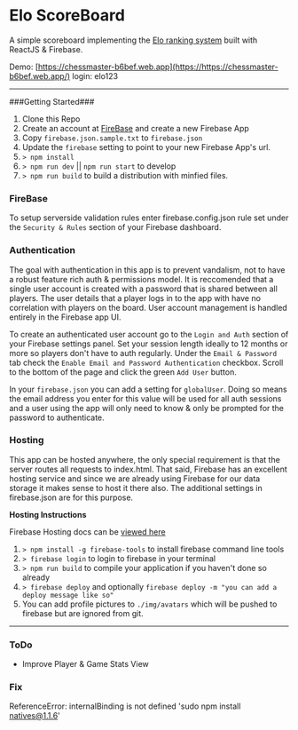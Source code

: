 Elo ScoreBoard
====
A simple scoreboard implementing the [Elo ranking system](https://en.wikipedia.org/wiki/Elo_rating_system) built with ReactJS & Firebase.

Demo: [https://chessmaster-b6bef.web.app](https://https://chessmaster-b6bef.web.app/) login: elo123

---

###Getting Started###

1. Clone this Repo
2. Create an account at [FireBase](https://www.firebase.com/) and create a new Firebase App
3. Copy `firebase.json.sample.txt` to `firebase.json`
4. Update the `firebase` setting to point to your new Firebase App's url.
5. `> npm install`  
6. `> npm run dev` || `npm run start` to develop  
7.  `> npm run build` to build a distribution with minfied files.

### FireBase ###
To setup serverside validation rules enter firebase.config.json rule set under the `Security & Rules` section of your Firebase dashboard.

### Authentication ###
The goal with authentication in this app is to prevent vandalism, not to have a robust feature rich auth & permissions model. It is reccomended that a single user account is created with a password that is shared between all players. The user details that a player logs in to the app with have no correlation with players on the board. User account management is handled entirely in the Firebase app UI.

To create an authenticated user account go to the `Login and Auth` section of your Firebase settings panel. Set your session length ideally to 12 months or more so players don't have to auth regularly. Under the `Email & Password` tab check the `Enable Email and Password Authentication` checkbox. Scroll to the bottom of the page and click the green `Add User` button.

In your `firebase.json` you can add a setting for `globalUser`. Doing so means the email address you enter for this value will be used for all auth  sessions and a user using the app will only need to know & only be prompted for the password to authenticate.

### Hosting ###
This app can be hosted anywhere, the only special requirement is that the server routes all requests to index.html. That said, Firebase has an excellent hosting service and since we are already using Firebase for our data storage it makes sense to host it there also. The additional settings in firebase.json are for this purpose.

**Hosting Instructions**  

Firebase Hosting docs can be [viewed here](https://firebase.google.com/docs/hosting/)  

1. `> npm install -g firebase-tools` to install firebase command line tools  
2. `> firebase login` to login to firebase in your terminal  
3. `> npm run build` to compile your application if you haven't done so already  
4. `> firebase deploy` and optionally `firebase deploy -m "you can add a deploy message like so"`  
5.  You can add profile pictures to `./img/avatars` which will be pushed to firebase but are ignored from git.  

---

### ToDo ###
* Improve Player & Game Stats View


### Fix ###
ReferenceError: internalBinding is not defined
'sudo npm install natives@1.1.6'

